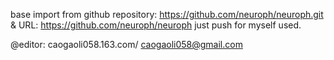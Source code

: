 base import from github repository: https://github.com/neuroph/neuroph.git & URL: https://github.com/neuroph/neuroph
just push for myself used.

@editor: caogaoli058.163.com/ caogaoli058@gmail.com